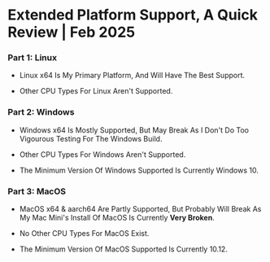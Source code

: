 # Extended Platform Support, A Quick Review | Feb 2025

### Part 1: Linux

- Linux x64 Is My Primary Platform, And Will Have The Best Support.

- Other CPU Types For Linux Aren't Supported.

### Part 2: Windows

- Windows x64 Is Mostly Supported, But May Break As I Don't Do Too Vigourous Testing For The Windows Build.

- Other CPU Types For Windows Aren't Supported.

- The Minimum Version Of Windows Supported Is Currently Windows 10.

### Part 3: MacOS

- MacOS x64 & aarch64 Are Partly Supported, But Probably Will Break As My Mac Mini's Install Of MacOS Is Currently **Very Broken**.

- No Other CPU Types For MacOS Exist.

- The Minimum Version Of MacOS Supported Is Currently 10.12.
